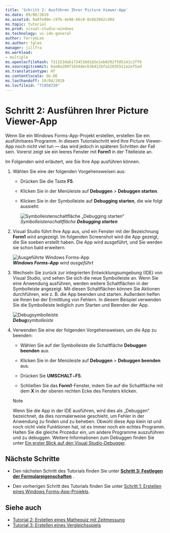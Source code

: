 ```yaml
---
title: 'Schritt 2: Ausführen Ihrer Picture Viewer-App'
ms.date: 09/06/2019
ms.assetid: 9a8fe90e-c97b-4e98-b6c8-0c6b3962c49d
ms.topic: tutorial
ms.prod: visual-studio-windows
ms.technology: vs-ide-general
author: TerryGLee
ms.author: tglee
manager: jillfra
ms.workload:
- multiple
ms.openlocfilehash: f31153dab172451681b5e1eb8292f505141c2ff9
ms.sourcegitcommit: 6ae0a289f1654dec63b412bfa22035511a2ef5ad
ms.translationtype: HT
ms.contentlocale: de-DE
ms.lasthandoff: 10/04/2019
ms.locfileid: "71950720"
---
```

# <a name="step-2-run-your-picture-viewer-app"></a>Schritt 2: Ausführen Ihrer Picture Viewer-App

Wenn Sie ein Windows Forms-App-Projekt erstellen, erstellen Sie ein ausführbares Programm. In diesem Tutorialschritt wird Ihre Picture Viewer-App noch nicht viel tun &mdash; das wird jedoch in späteren Schritten der Fall sein. Vorerst zeigt sie ein leeres Fenster mit **Form1** in der Titelleiste an.

Im Folgenden wird erläutert, wie Sie Ihre App ausführen können. 

1. Wählen Sie eine der folgenden Vorgehensweisen aus:

    - Drücken Sie die Taste **F5**.

    - Klicken Sie in der Menüleiste auf **Debuggen** > **Debuggen starten**.

    - Klicken Sie in der Symbolleiste auf **Debugging starten**, die wie folgt aussieht:

      ![Symbolleistenschaltfläche „Debugging starten“](../ide/media/express_icondebug.png)<br>
      *Symbolleistenschaltfläche* ***Debugging starten***

1. Visual Studio führt Ihre App aus, und ein Fenster mit der Bezeichnung **Form1** wird angezeigt. Im folgenden Screenshot wird die App gezeigt, die Sie soeben erstellt haben. Die App wird ausgeführt, und Sie werden sie schon bald erweitern.

     ![Ausgeführte Windows Forms-App](../ide/media/express_firstrun.png)<br>
***Windows Forms-App*** *wird ausgeführt*

1. Wechseln Sie zurück zur integrierten Entwicklungsumgebung (IDE) von Visual Studio, und sehen Sie sich die neue Symbolleiste an. Wenn Sie eine Anwendung ausführen, werden weitere Schaltflächen in der Symbolleiste angezeigt. Mit diesen Schaltflächen können Sie Aktionen durchführen, wie z. B. die App beenden und starten. Außerdem helfen sie Ihnen bei der Ermittlung von Fehlern. In diesem Beispiel verwenden Sie die Symbolleiste lediglich zum Starten und Beenden der App.

     ![Debugsymbolleiste](../ide/media/express_debugtoolbar.png)<br>
***Debug****symbolleiste*

1. Verwenden Sie eine der folgenden Vorgehensweisen, um die App zu beenden:

    - Wählen Sie auf der Symbolleiste die Schaltfläche **Debuggen beenden** aus.

    - Klicken Sie in der Menüleiste auf **Debuggen** > **Debuggen beenden** aus.

    - Drücken Sie **UMSCHALT**+**F5**.

    - Schließen Sie das **Form1**-Fenster, indem Sie auf die Schaltfläche mit dem **X** in der oberen rechten Ecke des Fensters klicken.

    > [!NOTE]
    > Wenn Sie die App in der IDE ausführen, wird dies als „Debuggen“ bezeichnet, da dies normalerweise geschieht, um Fehler in der Anwendung zu finden und zu beheben. Obwohl diese App klein ist und noch nicht viele Funktionen hat, ist es immer noch ein echtes Programm. Halten Sie die gleiche Prozedur ein, um andere Programme auszuführen und zu debuggen. Weitere Informationen zum Debuggen finden Sie unter [Ein erster Blick auf den Visual Studio-Debugger](../debugger/debugger-feature-tour.md).

## <a name="next-steps"></a>Nächste Schritte

* Den nächsten Schritt des Tutorials finden Sie unter **[Schritt 3: Festlegen der Formulareigenschaften](../ide/step-3-set-your-form-properties.md)** .

* Den vorherigen Schritt des Tutorials finden Sie unter [Schritt 1: Erstellen eines Windows Forms-App-Projekts](../ide/step-1-create-a-windows-forms-application-project.md).

## <a name="see-also"></a>Siehe auch

* [Tutorial 2: Erstellen eines Mathequiz mit Zeitmessung](tutorial-2-create-a-timed-math-quiz.md)
* [Tutorial 3: Erstellen eines Vergleichsspiels](tutorial-3-create-a-matching-game.md)
